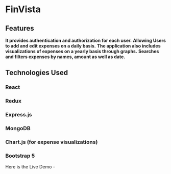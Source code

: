 # FinVista

## Features

**It provides authentication and authorization for each user.**
**Allowing Users to add and edit expenses on a daily basis.**
**The application also includes visualizations of expenses on a yearly basis through graphs.**
**Searches and filters expenses by names, amount as well as date.**

## Technologies Used
### React
### Redux
### Express.js
### MongoDB
### Chart.js (for expense visualizations)
### Bootstrap 5

Here is the Live Demo -
